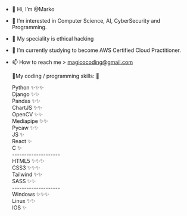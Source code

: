 - 👋 Hi, I’m @Marko
- 👀 I’m interested in Computer Science, AI, CyberSecurity and Programming.
- 👀 My speciality is ethical hacking
- 🌱 I’m currently studying to become AWS Certified Cloud Practitioner.
- 📫 How to reach me > magicocoding@gmail.com 

  🌱My coding / programming skills: 🌱
  
  Python      ✨✨✨<br>
  Django      ✨✨<br>
  Pandas      ✨✨<br>
  ChartJS     ✨✨<br>
  OpenCV      ✨✨<br>
  Mediapipe   ✨✨<br>
  Pycaw       ✨✨<br>
  JS          ✨<br>
  React       ✨<br>
  C           ✨<br>
  --------------------<br>
  HTML5     ✨✨✨<br>
  CSS3      ✨✨✨<br>
  Tailwind  ✨✨<br>
  SASS      ✨✨<br>
  --------------------<br>
  Windows ✨✨✨<br>
  Linux ✨✨<br>
  IOS ✨
  
<!---
Markomanis/Markomanis is a ✨ special ✨ repository because its `README.md` (this file) appears on your GitHub profile.
You can click the Preview link to take a look at your changes.
--->
